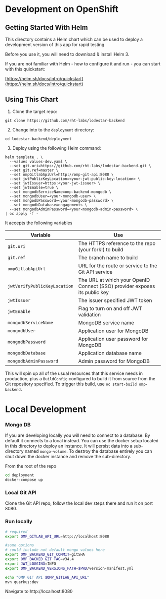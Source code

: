 # Development on OpenShift

## Getting Started With Helm

This directory contains a Helm chart which can be used to deploy a development version of this app for rapid testing.

Before you use it, you will need to download & install Helm 3.

If you are not familiar with Helm - how to configure it and run - you can start with this quickstart:

[https://helm.sh/docs/intro/quickstart](https://helm.sh/docs/intro/quickstart)

## Using This Chart

1. Clone the target repo:

```
git clone https://github.com/rht-labs/lodestar-backend
```

2. Change into to the `deployment` directory:

```
cd lodestar-backend/deployment
```

3. Deploy using the following Helm command:

```shell script
helm template . \
  --values values-dev.yaml \
  --set git.uri=https://github.com/rht-labs/lodestar-backend.git \
  --set git.ref=master \
  --set ompGitlabApiUrl=http://omp-git-api:8080 \
  --set jwtPublicKeyLocation=<your-jwt-public-key-location> \
  --set jwtIssuer=https:<your-jwt-issuer> \
  --set jwtEnable=true \
  --set mongodbServiceName=omp-backend-mongodb \
  --set mongodbUser=<your-mongodb-user> \
  --set mongodbPassword=<your-mongodb-password> \
  --set mongodbDatabase=engagements \
  --set mongodbAdminPassword=<your-mongodb-admin-password> \
| oc apply -f -
```

It accepts the following variables

| Variable  | Use  |
|---|---|
| `git.uri`  | The HTTPS reference to the repo (your fork!) to build  |
| `git.ref`  | The branch name to build  |
| `ompGitlabApiUrl`  | URL for the route or service to the Git API service  |
| `jwtVerifyPublicKeyLocation`  | The URL at which your OpenID Connect (SSO) provider exposes its public key  |
| `jwtIssuer`  | The issuer specified JWT token|
| `jwtEnable`  | Flag to turn on and off JWT validation  |
| `mongodbServiceName` | MongoDB service name |
| `mongodbUser` | Application user for MongoDB |
| `mongodbPassword` | Application user password for MongoDB |
| `mongodbDatabase` | Application database name |
| `mongodbAdminPassword` | Admin password for MongoDB |

This will spin up all of the usual resources that this service needs in production, plus a `BuildConfig` configured to build it from source from the Git repository specified. To trigger this build, use `oc start-build omp-backend`.

# Local Development

### Mongo DB

If you are developing locally you will need to connect to a database. By default it connects to a local instead. You can use the docker setup located in this directory to deploy an instance. It will persist data into a sub-directory named `mongo-volume`. To destroy the database entirely you can shut down the docker instance and remove the sub-directory.

From the root of the repo

```bash
cd deployment
docker-compose up
```

### Local Git API

Clone the Git API repo, follow the local dev steps there and run it on port 8080.

### Run locally

```bash
# required
export OMP_GITLAB_API_URL=http://localhost:8080

#some options
# could include not default mongo values here
export OMP_BACKEND_GIT_COMMIT=gitSHA
export OMP_BACKED_GIT_TAG=v34.4
export JWT_LOGGING=INFO
export OMP_BACKEND_VERSIONS_PATH=$PWD/version-manifest.yml

echo "OMP GIT API $OMP_GITLAB_API_URL"
mvn quarkus:dev
```

Navigate to http://localhost:8080

